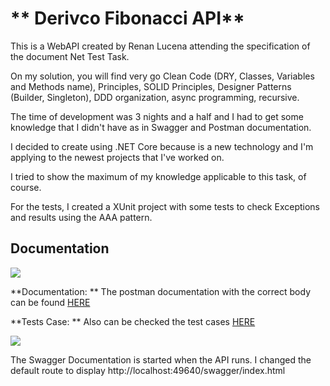 # ** Derivco Fibonacci API**

This is a WebAPI created by Renan Lucena attending the specification of the document Net Test Task.

On my solution, you will find very go Clean Code (DRY, Classes, Variables and Methods name), Principles, SOLID Principles, Designer Patterns (Builder, Singleton), DDD organization, async programming, recursive.

The time of development was 3 nights and a half and I had to get some knowledge that I didn't have as in Swagger and Postman documentation.

I decided to create using .NET Core because is a new technology and I'm applying to the newest projects that I've worked on.

I tried to show the maximum of my knowledge applicable to this task, of course.

For the tests, I created a XUnit project with some tests to check Exceptions and results using the AAA pattern.





## **Documentation**
![](https://blogs.mulesoft.com/wp-content/uploads/postman-anypoint.png)

**Documentation: ** The postman documentation with the correct body can be found [HERE](https://documenter.getpostman.com/view/3658752/TVK5d1qs)

**Tests Case: ** Also can be checked the test cases [HERE](https://documenter.getpostman.com/view/3658752/TVK5cLt3)


![](https://miro.medium.com/max/690/1*aKVg84SP5oPV9fwOnbl6yQ.png)

The Swagger Documentation is started when the API runs. I changed the default route to display http://localhost:49640/swagger/index.html   


